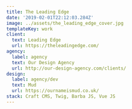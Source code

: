 ```yaml
---
title: The Leading Edge
date: '2019-02-01T22:12:03.284Z'
image: ../assets/the_leading_edge_cover.jpg
templateKey: work
client:
  text: Leading Edge
  url: https://theleadingedge.com/
agency:
  label: agency
  text: Our Design Agency
  url: http://our-design-agency.com/clients/
design:
  label: agency/dev
  text: Mud
  url: https://ournameismud.co.uk/
stack: Craft CMS, Twig, Barba JS, Vue JS
---
```

